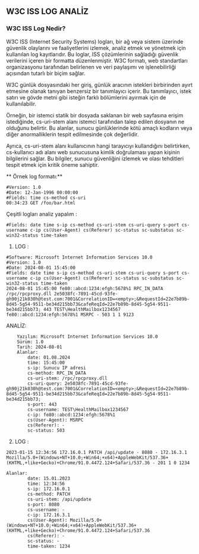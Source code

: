 ## W3C ISS LOG ANALİZ

### W3C ISS Log Nedir?

W3C ISS (Internet Security Systems) logları, bir ağ veya sistem üzerinde güvenlik olaylarını ve faaliyetlerini izlemek, analiz etmek ve yönetmek için kullanılan log kayıtlarıdır. Bu loglar, ISS çözümlerinin sağladığı güvenlik verilerini içeren bir formatta düzenlenmiştir. W3C formatı, web standartları organizasyonu tarafından belirlenen ve veri paylaşımı ve işlenebilirliği açısından tutarlı bir biçim sağlar.

W3C günlük dosyasındaki her giriş, günlük aracının istekleri birbirinden ayırt etmesine olanak tanıyan benzersiz bir tanımlayıcı içerir. Bu tanımlayıcı, istek satırı ve gövde metni gibi isteğin farklı bölümlerini ayırmak için de kullanılabilir.


Örneğin, bir istemci statik bir dosyada saklanan bir web sayfasına erişim istediğinde, cs-uri-stem alanı istemci tarafından talep edilen dosyanın ne olduğunu belirtir. Bu alanlar, sunucu günlüklerinde kötü amaçlı kodların veya diğer anormalliklerin tespit edilmesinde çok değerlidir.

Ayrıca, cs-uri-stem alanı kullanıcının hangi tarayıcıyı kullandığını belirtirken, cs-kullanıcı adı alanı web sunucusuna kimlik doğrulaması yapan kişinin bilgilerini sağlar. Bu bilgiler, sunucu güvenliğini izlemek ve olası tehditleri tespit etmek için kritik öneme sahiptir.

** Örnek log formatı:**

```
#Version: 1.0
#Date: 12-Jan-1996 00:00:00
#Fields: time cs-method cs-uri
00:34:23 GET /foo/bar.html
```

Çeşitli logları analiz yapalım : 
```
#Fields: date time s-ip cs-method cs-uri-stem cs-uri-query s-port cs-username c-ip cs(User-Agent) cs(Referer) sc-status sc-substatus sc-win32-status time-taken
```

1. LOG : 

```
#Software: Microsoft Internet Information Services 10.0
#Version: 1.0
#Date: 2024-08-01 15:45:00
#Fields: date time s-ip cs-method cs-uri-stem cs-uri-query s-port cs-username c-ip cs(User-Agent) cs(Referer) sc-status sc-substatus sc-win32-status time-taken
2024-08-01 15:45:00 fe80::abcd:1234:efgh:5678%1 RPC_IN_DATA /rpc/rpcproxy.dll 2e5038fc-7891-45cd-93fe-gh90j21k030h@test.com:7001&CorrelationID=<empty>;&RequestId=22e7b89b-8d45-5g54-9511-be34d215bb73&cafeReqId=22e7b89b-8d45-5g54-9511-be34d215bb73; 443 TEST\HealthMailbox1234567 fe80::abcd:1234:efgh:5678%1 MSRPC - 503 1 1 9123

```

ANALİZ: 

```
    Yazılım: Microsoft Internet Information Services 10.0
    Sürüm: 1.0
    Tarih: 2024-08-01
    Alanlar:
        date: 01.08.2024
        time: 15:45:00
        s-ip: Sunucu IP adresi
        cs-method: RPC_IN_DATA
        cs-uri-stem: /rpc/rpcproxy.dll
        cs-uri-query: 2e5038fc-7891-45cd-93fe-gh90j21k030h@test.com:7001&CorrelationID=<empty>;&RequestId=22e7b89b-8d45-5g54-9511-be34d215bb73&cafeReqId=22e7b89b-8d45-5g54-9511-be34d215bb73;
        s-port: 443
        cs-username: TEST\HealthMailbox1234567
        c-ip: fe80::abcd:1234:efgh:5678%1
        cs(User-Agent): MSRPC
        cs(Referer): -
        sc-status: 503

```
2. LOG : 

```
2023-01-15 12:34:56 172.16.0.1 PATCH /api/update - 8080 - 172.16.3.1 Mozilla/5.0+(Windows+NT+10.0;+Win64;+x64)+AppleWebKit/537.36+(KHTML,+like+Gecko)+Chrome/91.0.4472.124+Safari/537.36 - 201 1 0 1234

Alanlar:
        date: 15.01.2023
        time: 12:34:56
        s-ip: 172.16.0.1
        cs-method: PATCH
        cs-uri-stem: /api/update
        s-port: 8080
        cs-username: -
        c-ip: 172.16.3.1
        cs(User-Agent): Mozilla/5.0+(Windows+NT+10.0;+Win64;+x64)+AppleWebKit/537.36+(KHTML,+like+Gecko)+Chrome/91.0.4472.124+Safari/537.36
        cs(Referer): -
        sc-status: -
        time-taken: 1234

```